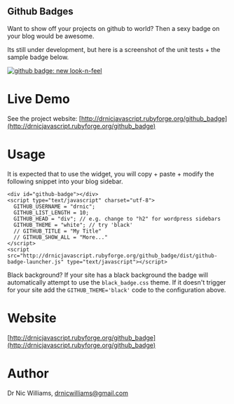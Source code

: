 Github Badges
-------------

Want to show off your projects on github to world? 
Then a sexy badge on your blog would be awesome.

Its still under development, but here is a screenshot
of the unit tests + the sample badge below.

<div><a href="http://skitch.com/drnic/keqx/github-badge-new-look-n-feel"><img src="http://img.skitch.com/20080426-jisygbfprs2wntu7fnngs1f7wm.jpg" alt="github badge: new look-n-feel" /></a></div>

Live Demo
=========

See the project website: [http://drnicjavascript.rubyforge.org/github_badge](http://drnicjavascript.rubyforge.org/github_badge)

Usage
=====

It is expected that to use the widget, you will copy + paste + modify
the following snippet into your blog sidebar.

    <div id="github-badge"></div>
    <script type="text/javascript" charset="utf-8">
      GITHUB_USERNAME = "drnic";
      GITHUB_LIST_LENGTH = 10;
      GITHUB_HEAD = "div"; // e.g. change to "h2" for wordpress sidebars
      GITHUB_THEME = "white"; // try 'black'
      // GITHUB_TITLE = "My Title"
      // GITHUB_SHOW_ALL = "More..."
    </script>
    <script src="http://drnicjavascript.rubyforge.org/github_badge/dist/github-badge-launcher.js" type="text/javascript"></script>

Black background? If your site has a black background the badge will automatically attempt
to use the `black_badge.css` theme. If it doesn't trigger for your site add the `GITHUB_THEME='black'` code to the configuration above.

Website
=======

[http://drnicjavascript.rubyforge.org/github_badge](http://drnicjavascript.rubyforge.org/github_badge)

Author
======

Dr Nic Williams, drnicwilliams@gmail.com